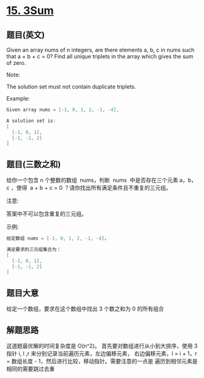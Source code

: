 # [15. 3Sum](https://leetcode-cn.com/problems/3sum/)

## 题目(英文)

Given an array nums of n integers, are there elements a, b, c in nums such that a + b + c = 0? Find all unique triplets in the array which gives the sum of zero.

Note:

The solution set must not contain duplicate triplets.

Example:

```c
Given array nums = [-1, 0, 1, 2, -1, -4],

A solution set is:
[
  [-1, 0, 1],
  [-1, -1, 2]
]
```

## 题目(三数之和)

给你一个包含 n 个整数的数组  nums，判断  nums  中是否存在三个元素 a，b，c ，使得  a + b + c = 0 ？请你找出所有满足条件且不重复的三元组。

注意:

答案中不可以包含重复的三元组。

示例:

```c
给定数组 nums = [-1, 0, 1, 2, -1, -4]，

满足要求的三元组集合为：
[
  [-1, 0, 1],
  [-1, -1, 2]
]
```

## 题目大意

给定一个数组，要求在这个数组中找出 3 个数之和为 0 的所有组合

## 解题思路

这道题最优解的时间复杂度是 O(n^2)。
首先要对数组进行从小到大排序，使用 3 指针 i, l ,r 来分别记录当前遍历元素，左边偏移元素，
右边偏移元素，l = i + 1，r = 数组长度 - 1，然后进行比较，移动指针。需要注意的一点是
遍历到相邻元素是相同的需要跳过去重
